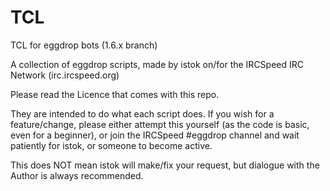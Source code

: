 # TCL
TCL for eggdrop bots (1.6.x branch)

A collection of eggdrop scripts, made by istok on/for the IRCSpeed IRC Network (irc.ircspeed.org)

Please read the Licence that comes with this repo.

They are intended to do what each script does. If you wish for a feature/change, please either attempt this 
yourself (as the code is basic, even for a beginner), or join the IRCSpeed #eggdrop channel and wait patiently for istok, or someone to become active. 

This does NOT mean istok will make/fix your request, but dialogue with the Author is always recommended.

